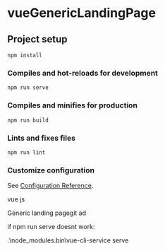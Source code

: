 # vueGenericLandingPage

## Project setup
```
npm install
```

### Compiles and hot-reloads for development
```
npm run serve
```

### Compiles and minifies for production
```
npm run build
```

### Lints and fixes files
```
npm run lint
```

### Customize configuration
See [Configuration Reference](https://cli.vuejs.org/config/).


vue js

Generic landing pagegit ad

if npm run serve doesnt work: 

.\node_modules\.bin\vue-cli-service serve